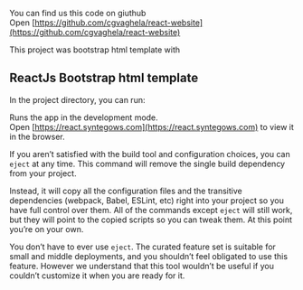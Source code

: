 You can find us this code on giuthub<br />
Open [https://github.com/cgvaghela/react-website](https://github.com/cgvaghela/react-website) 

This project was bootstrap html template with

## ReactJs Bootstrap html template

In the project directory, you can run:

Runs the app in the development mode.<br />
Open [https://react.syntegows.com](https://react.syntegows.com) to view it in the browser.

If you aren’t satisfied with the build tool and configuration choices, you can `eject` at any time. This command will remove the single build dependency from your project.

Instead, it will copy all the configuration files and the transitive dependencies (webpack, Babel, ESLint, etc) right into your project so you have full control over them. All of the commands except `eject` will still work, but they will point to the copied scripts so you can tweak them. At this point you’re on your own.

You don’t have to ever use `eject`. The curated feature set is suitable for small and middle deployments, and you shouldn’t feel obligated to use this feature. However we understand that this tool wouldn’t be useful if you couldn’t customize it when you are ready for it.
